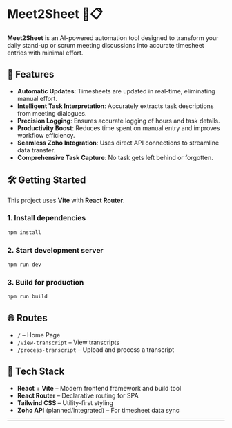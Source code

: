 # Meet2Sheet 🧠📋

**Meet2Sheet** is an AI-powered automation tool designed to transform your daily stand-up or scrum meeting discussions into accurate timesheet entries with minimal effort.

## 🚀 Features

- **Automatic Updates**: Timesheets are updated in real-time, eliminating manual effort.
- **Intelligent Task Interpretation**: Accurately extracts task descriptions from meeting dialogues.
- **Precision Logging**: Ensures accurate logging of hours and task details.
- **Productivity Boost**: Reduces time spent on manual entry and improves workflow efficiency.
- **Seamless Zoho Integration**: Uses direct API connections to streamline data transfer.
- **Comprehensive Task Capture**: No task gets left behind or forgotten.

## 🛠️ Getting Started

This project uses **Vite** with **React Router**.

### 1. Install dependencies

```bash
npm install
````

### 2. Start development server

```bash
npm run dev
```

### 3. Build for production

```bash
npm run build
```

## 🌐 Routes

* `/` – Home Page
* `/view-transcript` – View transcripts
* `/process-transcript` – Upload and process a transcript

## 🧩 Tech Stack

* **React** + **Vite** – Modern frontend framework and build tool
* **React Router** – Declarative routing for SPA
* **Tailwind CSS** – Utility-first styling
* **Zoho API** (planned/integrated) – For timesheet data sync

---